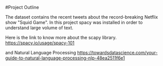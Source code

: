 
#Project Outline


The dataset contains the recent tweets about the record-breaking Netflix show \"Squid Game\". 
In this project spacy was installed in order to understand large volume of text.
    
Here is the link to know more about the scapy library.
https://spacy.io/usage/spacy-101
    
and Natural Language Processing
https://towardsdatascience.com/your-guide-to-natural-language-processing-nlp-48ea2511f6e1
